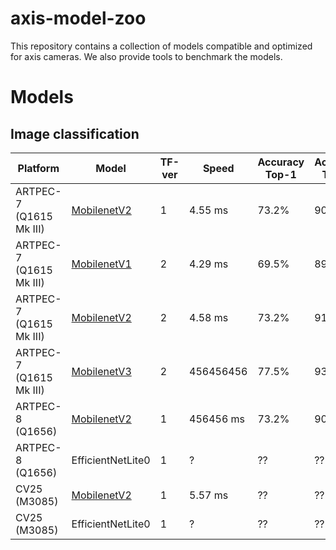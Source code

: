 # axis-model-zoo

This repository contains a collection of models compatible and optimized for axis cameras.
We also provide tools to benchmark the models.

# Models

## Image classification


| Platform  | Model | TF-ver | Speed | Accuracy Top-1 | Accuracy Top-5 |
| ------------- | ------------- | ------------- | ------------- | ------------ | ------------ |
| ARTPEC-7 (Q1615 Mk III) | [MobilenetV2](https://raw.githubusercontent.com/google-coral/test_data/master/mobilenet_v2_1.0_224_quant_edgetpu.tflite)  | 1  | <!--A7_tf1_mnv2--> 4.55 ms <!--end_A7_tf1_mnv2--> | 73.2%  | 90.0%  |
| ARTPEC-7 (Q1615 Mk III) | [MobilenetV1](https://raw.githubusercontent.com/google-coral/test_data/master/tf2_mobilenet_v1_1.0_224_ptq_edgetpu.tflite)  | 2  | <!--A7_tf2_mnv1--> 4.29 ms <!--end_A7_tf2_mnv1--> | 69.5%  | 89.8% |
| ARTPEC-7 (Q1615 Mk III) | [MobilenetV2](https://raw.githubusercontent.com/google-coral/test_data/master/tf2_mobilenet_v2_1.0_224_ptq_edgetpu.tflite)  | 2  | <!--A7_tf2_mnv2--> 4.58 ms <!--end_A7_tf2_mnv2--> | 73.2%  | 91.8%  |
| ARTPEC-7 (Q1615 Mk III) | [MobilenetV3](https://raw.githubusercontent.com/google-coral/test_data/master/tf2_mobilenet_v3_edgetpu_1.0_224_ptq_edgetpu.tflite)  | 2  | <!--A7_tf2_mnv3-->456456456 <!--end_A7_tf2_mnv3--> | 77.5%  | 93.6% |
| ARTPEC-8 (Q1656)  | [MobilenetV2](https://raw.githubusercontent.com/google-coral/test_data/master/mobilenet_v2_1.0_224_quant.tflite)  | 1  | <!--A8_tf1_mnv2--> 456456 ms <!--end_A8_tf1_mnv2--> | 73.2% | 90.0% |
| ARTPEC-8 (Q1656) | EfficientNetLite0    | 1  | <!--A8_tf1_eff--> ? <!--end_A8_tf1_eff--> | ??  | ??  |
| CV25 (M3085) | [MobilenetV2](https://acap-ml-model-storage.s3.amazonaws.com/mobilenetv2_cavalry.bin)   | 1  | <!--cv25_tf1_mnv2--> 5.57 ms <!--end_cv25_tf1_mnv2--> | ??  | ??  |
| CV25 (M3085) | EfficientNetLite0  | 1  | ?  | ??  | ??  |
